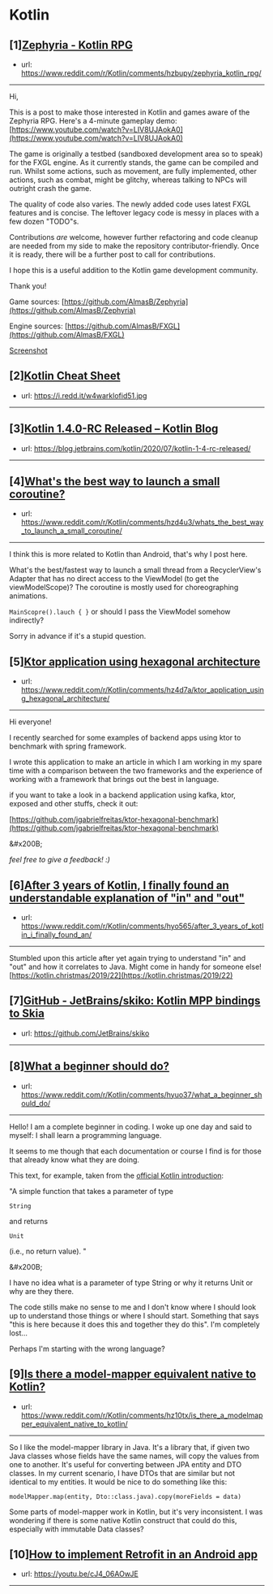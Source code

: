 # Kotlin
## [1][Zephyria - Kotlin RPG](https://www.reddit.com/r/Kotlin/comments/hzbupy/zephyria_kotlin_rpg/)
- url: https://www.reddit.com/r/Kotlin/comments/hzbupy/zephyria_kotlin_rpg/
---
Hi,

This is a post to make those interested in Kotlin and games aware of the Zephyria RPG. Here's a 4-minute gameplay demo: [https://www.youtube.com/watch?v=LIV8UJAokA0](https://www.youtube.com/watch?v=LIV8UJAokA0)

The game is originally a testbed (sandboxed development area so to speak) for the FXGL engine. As it currently stands, the game can be compiled and run. Whilst some actions, such as movement, are fully implemented, other actions, such as combat, might be glitchy, whereas talking to NPCs will outright crash the game.

The quality of code also varies. The newly added code uses latest FXGL features and is concise. The leftover legacy code is messy in places with a few dozen "TODO"s.

Contributions *are* welcome, however further refactoring and code cleanup are needed from my side to make the repository contributor-friendly. Once it is ready, there will be a further post to call for contributions.

I hope this is a useful addition to the Kotlin game development community.

Thank you!

Game sources: [https://github.com/AlmasB/Zephyria](https://github.com/AlmasB/Zephyria) 

Engine sources: [https://github.com/AlmasB/FXGL](https://github.com/AlmasB/FXGL)

[Screenshot](https://preview.redd.it/vlcl5ziqlkd51.png?width=1280&amp;format=png&amp;auto=webp&amp;s=08737f1fd9b3f92bd7577f126c64437fe0703786)
## [2][Kotlin Cheat Sheet](https://www.reddit.com/r/Kotlin/comments/hzdk56/kotlin_cheat_sheet/)
- url: https://i.redd.it/w4warklofid51.jpg
---

## [3][Kotlin 1.4.0-RC Released – Kotlin Blog](https://www.reddit.com/r/Kotlin/comments/hysqs8/kotlin_140rc_released_kotlin_blog/)
- url: https://blog.jetbrains.com/kotlin/2020/07/kotlin-1-4-rc-released/
---

## [4][What's the best way to launch a small coroutine?](https://www.reddit.com/r/Kotlin/comments/hzd4u3/whats_the_best_way_to_launch_a_small_coroutine/)
- url: https://www.reddit.com/r/Kotlin/comments/hzd4u3/whats_the_best_way_to_launch_a_small_coroutine/
---
I think this is more related to Kotlin than Android, that's why I post here.

What's the best/fastest way to launch a small thread from a RecyclerView's Adapter that has no direct access to the ViewModel (to get the viewModelScope)? The coroutine is mostly used for choreographing animations.

`MainScopre().lauch { }` or should I pass the ViewModel somehow indirectly? 

Sorry in advance if it's a stupid question.
## [5][Ktor application using hexagonal architecture](https://www.reddit.com/r/Kotlin/comments/hz4d7a/ktor_application_using_hexagonal_architecture/)
- url: https://www.reddit.com/r/Kotlin/comments/hz4d7a/ktor_application_using_hexagonal_architecture/
---
Hi everyone!

I recently searched for some examples of backend apps using ktor to benchmark with spring framework.

I wrote this application to make an article in which I am working in my spare time with a comparison between the two frameworks and the experience of working with a framework that brings out the best in language.  


if you want to take a look in a backend application using kafka, ktor, exposed and other stuffs, check it out:

[https://github.com/jgabrielfreitas/ktor-hexagonal-benchmark](https://github.com/jgabrielfreitas/ktor-hexagonal-benchmark)

&amp;#x200B;

*feel free to give a feedback! :)*
## [6][After 3 years of Kotlin, I finally found an understandable explanation of "in" and "out"](https://www.reddit.com/r/Kotlin/comments/hyo565/after_3_years_of_kotlin_i_finally_found_an/)
- url: https://www.reddit.com/r/Kotlin/comments/hyo565/after_3_years_of_kotlin_i_finally_found_an/
---
Stumbled upon this article after yet again trying to understand "in" and "out" and how it correlates to Java. Might come in handy for someone else!  [https://kotlin.christmas/2019/22](https://kotlin.christmas/2019/22)
## [7][GitHub - JetBrains/skiko: Kotlin MPP bindings to Skia](https://www.reddit.com/r/Kotlin/comments/hywxuc/github_jetbrainsskiko_kotlin_mpp_bindings_to_skia/)
- url: https://github.com/JetBrains/skiko
---

## [8][What a beginner should do?](https://www.reddit.com/r/Kotlin/comments/hyuo37/what_a_beginner_should_do/)
- url: https://www.reddit.com/r/Kotlin/comments/hyuo37/what_a_beginner_should_do/
---
Hello! I am a complete beginner in coding. I woke up one day and said to myself: I shall learn a programming language.

It seems to me though that each documentation or course I find is for those that already know what they are doing. 

This text, for example, taken from the [official Kotlin introduction](https://play.kotlinlang.org/byExample/01_introduction/02_Functions):  


"A simple function that takes a parameter of type 

    String

and returns 

    Unit

(i.e., no return value). "

&amp;#x200B;

I have no idea what is a parameter of type String or why it returns Unit or why are they there. 

The code stills make no sense to me and I don't know where I should look up to understand those things or where I should start. Something that says "this is here because it does this and together they do this". I'm completely lost...

Perhaps I'm starting with the wrong language?
## [9][Is there a model-mapper equivalent native to Kotlin?](https://www.reddit.com/r/Kotlin/comments/hz10tx/is_there_a_modelmapper_equivalent_native_to_kotlin/)
- url: https://www.reddit.com/r/Kotlin/comments/hz10tx/is_there_a_modelmapper_equivalent_native_to_kotlin/
---
So I like the model-mapper library in Java. It's a library that, if given two Java classes whose fields have the same names, will copy the values from one to another. It's useful for converting between JPA entity and DTO classes. In my current scenario, I have DTOs that are similar but not identical to my entities. It would be nice to do something like this:

    modelMapper.map(entity, Dto::class.java).copy(moreFields = data)

Some parts of model-mapper work in Kotlin, but it's very inconsistent. I was wondering if there is some native Kotlin construct that could do this, especially with immutable Data classes?
## [10][How to implement Retrofit in an Android app](https://www.reddit.com/r/Kotlin/comments/hyzl66/how_to_implement_retrofit_in_an_android_app/)
- url: https://youtu.be/cJ4_06AOwJE
---

